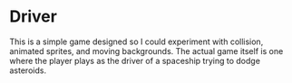 # Driver
This is a simple game designed so I could experiment with collision, animated sprites, and moving backgrounds.
The actual game itself is one where the player plays as the driver of a spaceship trying to dodge asteroids.
